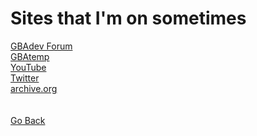 <html>
<body>
<h1>Sites that I'm on sometimes</h1>
<a href="https://forum.gbadev.org/memberlist.php?mode=viewprofile&u=12941">GBAdev Forum</a><br />
<a href="https://gbatemp.net/members/sterophonick.457315/">GBAtemp</a><br />
<a href="https://www.youtube.com/channel/UCqzyZUJL_Tak9wPztDgT6aA">YouTube</a><br />
<a href="https://twitter.com/Sterophonick">Twitter</a><br />
<a href="https://archive.org/details/@sterophonick">archive.org</a><br />
</body>
<br />
<br />
<a href="..">Go Back</a><br />
</html>